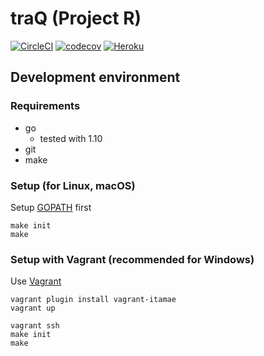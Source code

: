 # traQ (Project R)

[![CircleCI](https://circleci.com/gh/traPtitech/traQ.svg?style=shield)](https://circleci.com/gh/traPtitech/traQ)
[![codecov](https://codecov.io/gh/traPtitech/traQ/branch/master/graph/badge.svg)](https://codecov.io/gh/traPtitech/traQ)
[![Heroku](https://heroku-badge.herokuapp.com/?app=traq-dev&svg=1)](https://traq-dev.herokuapp.com/)

## Development environment

### Requirements

- go
	- tested with 1.10
- git
- make

### Setup (for Linux, macOS)

Setup [GOPATH](https://github.com/golang/go/wiki/GOPATH) first

```
make init
make
```

### Setup with Vagrant (recommended for Windows)

Use [Vagrant](https://www.vagrantup.com/downloads.html)

```
vagrant plugin install vagrant-itamae
vagrant up
```

```
vagrant ssh
make init
make
```
